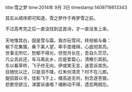 title:雪之梦
time:2014年 9月 3日
timestamp:1409719813343

其实从顺序即可知道，雪之梦作于再梦雪之前。<wbr><div>不过高考完之后一直没找到这首诗，才一直没发上来。</div><div><br></div><div>天地惟其白，固是雪与霜，我亦玩雪间，转视榆与桑：</div><div>榆下花集簇，桑下美人望，牵手度缠绵，心底彻其亮。</div><div>世事无所忆，愁郁不得光，但觉月长在，吾自久茫茫。</div><div>凡尘去此还，车马离此乡，应是爱盈心，清稚引其航。</div><div>东以看草桥，飞子终无向，伊或笑无言，迷意诉其伤。</div><div>目随忧以迁，只是泪不降，红朱何清灵？时不在儿郎。</div><div>旋回首以寻，佳影飞于上，楼高追无何，别念逐苍狼。</div><div>悲歌空欲泣，涕罢诉谁唱？魂断动不得，遗恋两相忘。</div>
